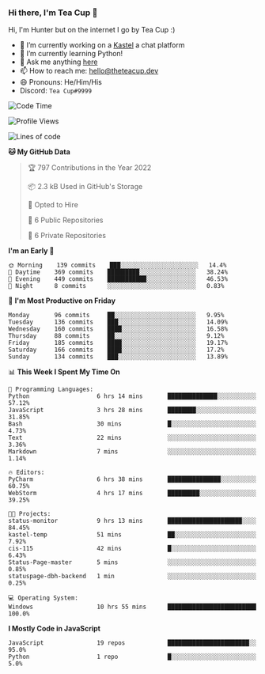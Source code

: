 ### Hi there, I'm Tea Cup 👋 

Hi, I'm Hunter but on the internet I go by Tea Cup :)

- 🔭 I’m currently working on a [Kastel](https://github.com/Kastelll) a chat platform
- 🌱 I’m currently learning Python!
- 💬 Ask me anything [here](https://github.com/TheTeaCup/TheTeaCup/issues)
- 📫 How to reach me: [hello@theteacup.dev](mailto:hello@theteacup.dev)
- 😄 Pronouns: He/Him/His
- Discord: `Tea Cup#9999`

<!--START_SECTION:waka-->
![Code Time](http://img.shields.io/badge/Code%20Time-218%20hrs%2015%20mins-blue)

![Profile Views](http://img.shields.io/badge/Profile%20Views-6-blue)

![Lines of code](https://img.shields.io/badge/From%20Hello%20World%20I%27ve%20Written-69%20Thousand%20lines%20of%20code-blue)

**🐱 My GitHub Data** 

> 🏆 797 Contributions in the Year 2022
 > 
> 📦 2.3 kB Used in GitHub's Storage 
 > 
> 💼 Opted to Hire
 > 
> 📜 6 Public Repositories 
 > 
> 🔑 6 Private Repositories  
 > 
**I'm an Early 🐤** 

```text
🌞 Morning    139 commits    ███░░░░░░░░░░░░░░░░░░░░░░   14.4% 
🌆 Daytime    369 commits    █████████░░░░░░░░░░░░░░░░   38.24% 
🌃 Evening    449 commits    ███████████░░░░░░░░░░░░░░   46.53% 
🌙 Night      8 commits      ░░░░░░░░░░░░░░░░░░░░░░░░░   0.83%

```
📅 **I'm Most Productive on Friday** 

```text
Monday       96 commits     ██░░░░░░░░░░░░░░░░░░░░░░░   9.95% 
Tuesday      136 commits    ███░░░░░░░░░░░░░░░░░░░░░░   14.09% 
Wednesday    160 commits    ████░░░░░░░░░░░░░░░░░░░░░   16.58% 
Thursday     88 commits     ██░░░░░░░░░░░░░░░░░░░░░░░   9.12% 
Friday       185 commits    ████░░░░░░░░░░░░░░░░░░░░░   19.17% 
Saturday     166 commits    ████░░░░░░░░░░░░░░░░░░░░░   17.2% 
Sunday       134 commits    ███░░░░░░░░░░░░░░░░░░░░░░   13.89%

```


📊 **This Week I Spent My Time On** 

```text
💬 Programming Languages: 
Python                   6 hrs 14 mins       ██████████████░░░░░░░░░░░   57.12% 
JavaScript               3 hrs 28 mins       ████████░░░░░░░░░░░░░░░░░   31.85% 
Bash                     30 mins             █░░░░░░░░░░░░░░░░░░░░░░░░   4.73% 
Text                     22 mins             ░░░░░░░░░░░░░░░░░░░░░░░░░   3.36% 
Markdown                 7 mins              ░░░░░░░░░░░░░░░░░░░░░░░░░   1.14%

🔥 Editors: 
PyCharm                  6 hrs 38 mins       ███████████████░░░░░░░░░░   60.75% 
WebStorm                 4 hrs 17 mins       █████████░░░░░░░░░░░░░░░░   39.25%

🐱‍💻 Projects: 
status-monitor           9 hrs 13 mins       █████████████████████░░░░   84.45% 
kastel-temp              51 mins             ██░░░░░░░░░░░░░░░░░░░░░░░   7.92% 
cis-115                  42 mins             █░░░░░░░░░░░░░░░░░░░░░░░░   6.43% 
Status-Page-master       5 mins              ░░░░░░░░░░░░░░░░░░░░░░░░░   0.85% 
statuspage-dbh-backend   1 min               ░░░░░░░░░░░░░░░░░░░░░░░░░   0.25%

💻 Operating System: 
Windows                  10 hrs 55 mins      █████████████████████████   100.0%

```

**I Mostly Code in JavaScript** 

```text
JavaScript               19 repos            ███████████████████████░░   95.0% 
Python                   1 repo              █░░░░░░░░░░░░░░░░░░░░░░░░   5.0%

```



<!--END_SECTION:waka-->
